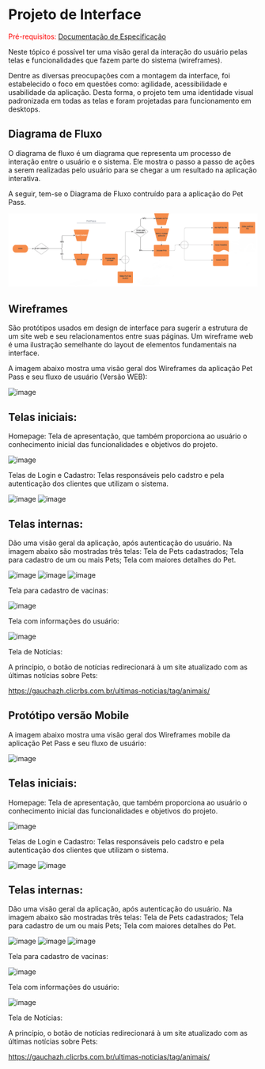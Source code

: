 
# Projeto de Interface

<span style="color:red">Pré-requisitos: <a href="2-Especificação do Projeto.md"> Documentação de Especificação</a></span>

Neste tópico é possível ter uma visão geral da interação do usuário pelas telas e funcionalidades que fazem parte do sistema (wireframes).

Dentre as diversas preocupações com a montagem da interface, foi estabelecido o foco em questões como: agilidade, acessibilidade e usabilidade da aplicação. Desta forma, o projeto tem uma identidade visual padronizada em todas as telas e foram projetadas para funcionamento em desktops.

## Diagrama de Fluxo

O diagrama de fluxo é um diagrama que representa um processo de interação entre o usuário e o sistema. Ele mostra o passo a passo de ações a serem realizadas pelo usuário para se chegar a um resultado na aplicação interativa.

A seguir, tem-se o Diagrama de Fluxo contruído para a aplicação do Pet Pass.

![Diagrama de Fluxo](img/Diagrama_fluxo_Petpass.png)

## Wireframes

São protótipos usados em design de interface para sugerir a estrutura de um site web e seu relacionamentos entre suas páginas. Um wireframe web é uma ilustração semelhante do layout de elementos fundamentais na interface.
 
 A imagem abaixo mostra uma visão geral dos Wireframes da aplicação Pet Pass e seu fluxo de usuário (Versão WEB):
 
![image](https://user-images.githubusercontent.com/83302547/200189432-f5602ed3-0e97-41a3-aca7-af04abd330b8.png)

## Telas iniciais:
Homepage: Tela de apresentação, que também proporciona ao usuário o conhecimento inicial das funcionalidades e objetivos do projeto.

![image](https://user-images.githubusercontent.com/83302547/200189995-b4ec113a-61b6-4282-986e-5a83e3275245.png)

Telas de Login e Cadastro: Telas responsáveis pelo cadstro e pela autenticação dos clientes que utilizam o sistema. 
 
![image](https://user-images.githubusercontent.com/83302547/200189983-51e25dc1-7a9d-4ca7-8c0a-944c1dce6591.png)
![image](https://user-images.githubusercontent.com/83302547/200189991-3b41a858-9440-4456-945b-27b41b6a50b0.png)


## Telas internas:
Dão uma visão geral da aplicação, após autenticação do usuário. Na imagem abaixo são mostradas três telas: Tela de Pets cadastrados; Tela para cadastro de um ou mais Pets; Tela com maiores detalhes do Pet.

![image](https://user-images.githubusercontent.com/83302547/200189693-6e0a87a0-a3b1-455f-9718-8c1c650d52e1.png)
![image](https://user-images.githubusercontent.com/83302547/200189712-0233da6d-22c3-4d08-aa79-e520013f9841.png)
![image](https://user-images.githubusercontent.com/83302547/200189749-dc383d6c-fd1b-42d0-8569-815578d0d486.png)

 Tela para cadastro de vacinas:

![image](https://user-images.githubusercontent.com/83302547/200139285-bab68db4-fd74-4303-9afb-3c27706d7835.png)
 
 Tela com informações do usuário:
 
 ![image](https://user-images.githubusercontent.com/83302547/200189776-c867fb0e-b6e9-4945-8025-d549417e16d0.png)

 Tela de Notícias: 
   
   A princípio, o botão de notícias redirecionará à um site atualizado com as últimas notícias sobre Pets:
   
   https://gauchazh.clicrbs.com.br/ultimas-noticias/tag/animais/
   
 ## Protótipo versão Mobile
 
 A imagem abaixo mostra uma visão geral dos Wireframes mobile da aplicação Pet Pass e seu fluxo de usuário:
 
 ![image](https://user-images.githubusercontent.com/83302547/203671444-7399dca8-820b-43d1-a86e-58c2429817df.png)
 
 ## Telas iniciais:
Homepage: Tela de apresentação, que também proporciona ao usuário o conhecimento inicial das funcionalidades e objetivos do projeto.

![image](https://user-images.githubusercontent.com/83302547/203671678-0771392d-78c0-45cb-bed4-ead0ece173af.png)

Telas de Login e Cadastro: Telas responsáveis pelo cadstro e pela autenticação dos clientes que utilizam o sistema. 

![image](https://user-images.githubusercontent.com/83302547/203671731-76c89051-d9b5-4d53-97f5-36c65405c1b9.png)
![image](https://user-images.githubusercontent.com/83302547/203671759-1310687f-9808-46dd-aa22-3f11400b89fe.png)

## Telas internas:
Dão uma visão geral da aplicação, após autenticação do usuário. Na imagem abaixo são mostradas três telas: Tela de Pets cadastrados; Tela para cadastro de um ou mais Pets; Tela com maiores detalhes do Pet.

![image](https://user-images.githubusercontent.com/83302547/203671880-e27ba1d3-b985-4964-b543-10df14442075.png)
![image](https://user-images.githubusercontent.com/83302547/203671905-a555ef1e-e0ef-4309-9c4e-db4255d6fff1.png)
![image](https://user-images.githubusercontent.com/83302547/203671953-9591381c-7dad-4ae0-9720-19250d3d0263.png)

 Tela para cadastro de vacinas:
 
 ![image](https://user-images.githubusercontent.com/83302547/203672061-6481fdc5-c7ab-480f-996d-dd500291c04d.png)

 Tela com informações do usuário:
 
 ![image](https://user-images.githubusercontent.com/83302547/200189776-c867fb0e-b6e9-4945-8025-d549417e16d0.png)
 
 Tela de Notícias: 
   
   A princípio, o botão de notícias redirecionará à um site atualizado com as últimas notícias sobre Pets:
   
   https://gauchazh.clicrbs.com.br/ultimas-noticias/tag/animais/
